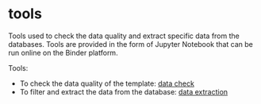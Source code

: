 # tools

Tools used to check the data quality and extract specific data from the databases.
Tools are provided in the form of Jupyter Notebook that can be run online on the Binder platform.

Tools:
- To check the data quality of the template: [data check](https://google.com)
- To filter and extract the data from the database: [data extraction](https://google.com)


